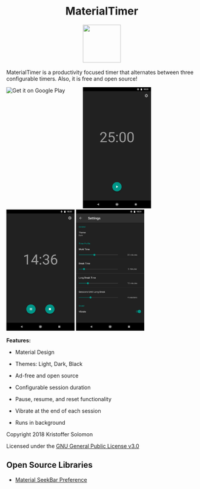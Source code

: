 # <h1 align="center">MaterialTimer</h1>

<p align="center"><img src="https://github.com/kmsolomo/MaterialTimer/blob/master/app/src/main/ic_launcher-web.png" width="100" height="100"/></p>

MaterialTimer is a productivity focused timer that alternates between three configurable timers. Also, it is free and open source!

<p align="left"><img src="https://play.google.com/intl/en_us/badges/images/generic/en_badge_web_generic.png" alt="Get it on Google Play" height="80%" width="40%" align="left"></p>

<img src="images/Screenshot_20180605-103004.png" width="180" height="320">
<img src="images/Screenshot_20180605-103058.png" width="180" height="320">
<img src="images/Screenshot_20180605-103109.png" width="180" height="320">

**Features:**

- Material Design
- Themes: Light, Dark, Black

- Ad-free and open source
- Configurable session duration
- Pause, resume, and reset functionality
- Vibrate at the end of each session
- Runs in background

Copyright 2018 Kristoffer Solomon

Licensed under the <a href="https://github.com/kmsolomo/Material_Timer/blob/master/LICENSE.txt">GNU General Public License v3.0</a>

## Open Source Libraries

<ul>

<li><a href="https://github.com/MrBIMC/MaterialSeekBarPreference"> Material SeekBar Preference</a></li>

</ul>